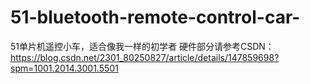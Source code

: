 # 51-bluetooth-remote-control-car-
51单片机遥控小车，适合像我一样的初学者
硬件部分请参考CSDN：https://blog.csdn.net/2301_80250827/article/details/147859698?spm=1001.2014.3001.5501
